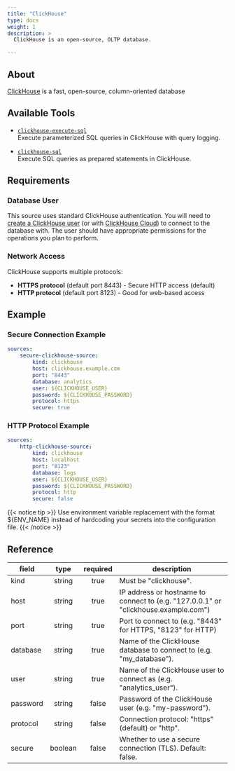 ```yaml
---
title: "ClickHouse"
type: docs
weight: 1
description: >
  ClickHouse is an open-source, OLTP database.

---
```


## About

[ClickHouse][clickhouse-docs] is a fast, open-source, column-oriented database 

[clickhouse-docs]: https://clickhouse.com/docs

## Available Tools

- [`clickhouse-execute-sql`](../tools/clickhouse/clickhouse-execute-sql.md)  
  Execute parameterized SQL queries in ClickHouse with query logging.

- [`clickhouse-sql`](../tools/clickhouse/clickhouse-sql.md)  
  Execute SQL queries as prepared statements in ClickHouse.


## Requirements

### Database User

This source uses standard ClickHouse authentication. You will need to [create a
ClickHouse user][clickhouse-users] (or with [ClickHouse Cloud][clickhouse-cloud]) to connect to the database with. The user
should have appropriate permissions for the operations you plan to perform.

[clickhouse-cloud]: https://clickhouse.com/docs/getting-started/quick-start/cloud#connect-with-your-app
[clickhouse-users]: https://clickhouse.com/docs/en/sql-reference/statements/create/user

### Network Access

ClickHouse supports multiple protocols:

- **HTTPS protocol** (default port 8443) - Secure HTTP access (default)
- **HTTP protocol** (default port 8123) - Good for web-based access

## Example

### Secure Connection Example

```yaml
sources:
    secure-clickhouse-source:
        kind: clickhouse
        host: clickhouse.example.com
        port: "8443"
        database: analytics
        user: ${CLICKHOUSE_USER}
        password: ${CLICKHOUSE_PASSWORD}
        protocol: https
        secure: true
```

### HTTP Protocol Example

```yaml
sources:
    http-clickhouse-source:
        kind: clickhouse
        host: localhost
        port: "8123"
        database: logs
        user: ${CLICKHOUSE_USER}
        password: ${CLICKHOUSE_PASSWORD}
        protocol: http
        secure: false
```

{{< notice tip >}}
Use environment variable replacement with the format ${ENV_NAME}
instead of hardcoding your secrets into the configuration file.
{{< /notice >}}

## Reference

| **field**   | **type** | **required** | **description**                                                                    |
|-------------|:--------:|:------------:|------------------------------------------------------------------------------------|
| kind        |  string  |     true     | Must be "clickhouse".                                                              |
| host        |  string  |     true     | IP address or hostname to connect to (e.g. "127.0.0.1" or "clickhouse.example.com") |
| port        |  string  |     true     | Port to connect to (e.g. "8443" for HTTPS, "8123" for HTTP)                     |
| database    |  string  |     true     | Name of the ClickHouse database to connect to (e.g. "my_database").              |
| user        |  string  |     true     | Name of the ClickHouse user to connect as (e.g. "analytics_user").               |
| password    |  string  |    false     | Password of the ClickHouse user (e.g. "my-password").                             |
| protocol    |  string  |    false     | Connection protocol: "https" (default) or "http".                      |
| secure      |  boolean |    false     | Whether to use a secure connection (TLS). Default: false.                         |
